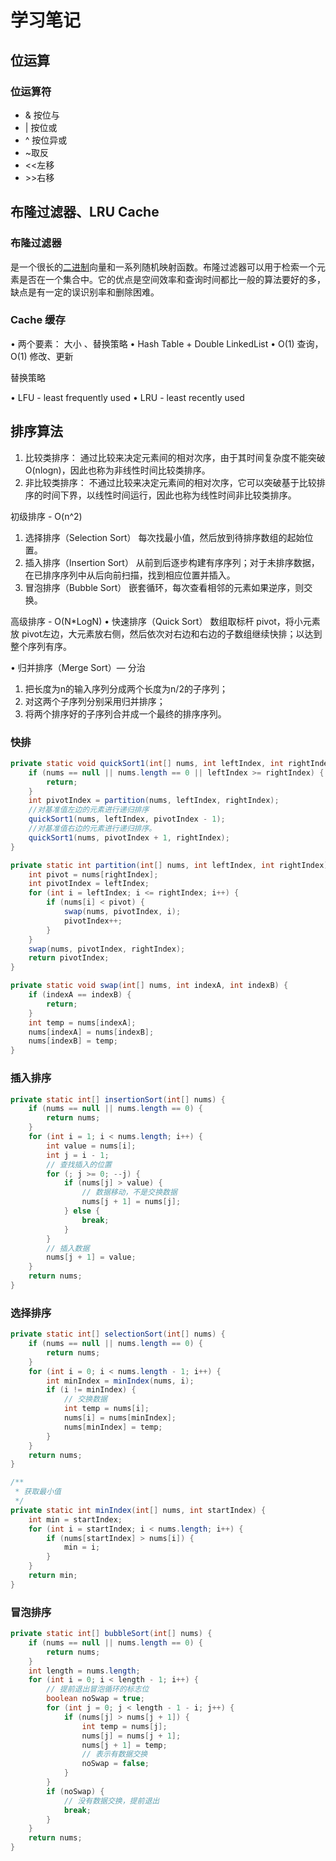 # 学习笔记



## 位运算

### 位运算符

- & 按位与
- | 按位或
- ^ 按位异或
- ~取反
- <<左移
- \>>右移



## 布隆过滤器、LRU Cache

### 布隆过滤器

是一个很长的[二进制](https://baike.baidu.com/item/二进制/361457)向量和一系列随机映射函数。布隆过滤器可以用于检索一个元素是否在一个集合中。它的优点是空间效率和查询时间都比一般的算法要好的多，缺点是有一定的误识别率和删除困难。



### Cache 缓存

• 两个要素： 大小 、替换策略
• Hash Table + Double LinkedList
• O(1) 查询，O(1) 修改、更新



替换策略

• LFU - least frequently used
• LRU - least recently used



## 排序算法

1. 比较类排序：
通过比较来决定元素间的相对次序，由于其时间复杂度不能突破O(nlogn)，因此也称为非线性时间比较类排序。
2. 非比较类排序：
不通过比较来决定元素间的相对次序，它可以突破基于比较排序的时间下界，以线性时间运行，因此也称为线性时间非比较类排序。



初级排序 - O(n^2)
1. 选择排序（Selection Sort）
每次找最小值，然后放到待排序数组的起始位置。
2. 插入排序（Insertion Sort）
从前到后逐步构建有序序列；对于未排序数据，在已排序序列中从后向前扫描，找到相应位置并插入。
3. 冒泡排序（Bubble Sort）
嵌套循环，每次查看相邻的元素如果逆序，则交换。



高级排序 - O(N*LogN)
• 快速排序（Quick Sort）
	数组取标杆 pivot，将小元素放 pivot左边，大元素放右侧，然后依次对右边和右边的子数组继续快排；以达到整个序列有序。

• 归并排序（Merge Sort）— 分治
1. 把长度为n的输入序列分成两个长度为n/2的子序列；
2. 对这两个子序列分别采用归并排序；
3. 将两个排序好的子序列合并成一个最终的排序序列。



### 快排

```java
private static void quickSort1(int[] nums, int leftIndex, int rightIndex) {
    if (nums == null || nums.length == 0 || leftIndex >= rightIndex) {
        return;
    }
    int pivotIndex = partition(nums, leftIndex, rightIndex);
    //对基准值左边的元素进行递归排序
    quickSort1(nums, leftIndex, pivotIndex - 1);
    //对基准值右边的元素进行递归排序。
    quickSort1(nums, pivotIndex + 1, rightIndex);
}

private static int partition(int[] nums, int leftIndex, int rightIndex) {
    int pivot = nums[rightIndex];
    int pivotIndex = leftIndex;
    for (int i = leftIndex; i <= rightIndex; i++) {
        if (nums[i] < pivot) {
            swap(nums, pivotIndex, i);
            pivotIndex++;
        }
    }
    swap(nums, pivotIndex, rightIndex);
    return pivotIndex;
}

private static void swap(int[] nums, int indexA, int indexB) {
    if (indexA == indexB) {
        return;
    }
    int temp = nums[indexA];
    nums[indexA] = nums[indexB];
    nums[indexB] = temp;
}
```



### 插入排序

```java
private static int[] insertionSort(int[] nums) {
    if (nums == null || nums.length == 0) {
        return nums;
    }
    for (int i = 1; i < nums.length; i++) {
        int value = nums[i];
        int j = i - 1;
        // 查找插入的位置
        for (; j >= 0; --j) {
            if (nums[j] > value) {
                // 数据移动，不是交换数据
                nums[j + 1] = nums[j];
            } else {
                break;
            }
        }
        // 插入数据
        nums[j + 1] = value;
    }
    return nums;
}
```



### 选择排序

```java
private static int[] selectionSort(int[] nums) {
    if (nums == null || nums.length == 0) {
        return nums;
    }
    for (int i = 0; i < nums.length - 1; i++) {
        int minIndex = minIndex(nums, i);
        if (i != minIndex) {
            // 交换数据
            int temp = nums[i];
            nums[i] = nums[minIndex];
            nums[minIndex] = temp;
        }
    }
    return nums;
}

/**
 * 获取最小值
 */
private static int minIndex(int[] nums, int startIndex) {
    int min = startIndex;
    for (int i = startIndex; i < nums.length; i++) {
        if (nums[startIndex] > nums[i]) {
            min = i;
        }
    }
    return min;
}
```



### 冒泡排序

```java
private static int[] bubbleSort(int[] nums) {
    if (nums == null || nums.length == 0) {
        return nums;
    }
    int length = nums.length;
    for (int i = 0; i < length - 1; i++) {
        // 提前退出冒泡循环的标志位
        boolean noSwap = true;
        for (int j = 0; j < length - 1 - i; j++) {
            if (nums[j] > nums[j + 1]) {
                int temp = nums[j];
                nums[j] = nums[j + 1];
                nums[j + 1] = temp;
                // 表示有数据交换
                noSwap = false;
            }
        }
        if (noSwap) {
            // 没有数据交换，提前退出
            break;
        }
    }
    return nums;
}
```

